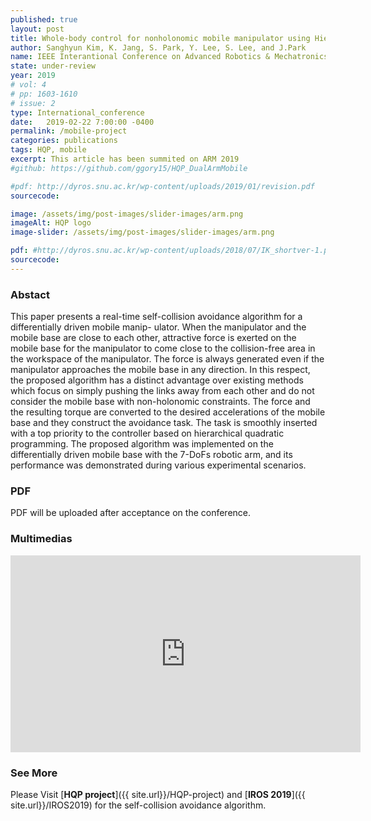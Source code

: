 ```yaml
---
published: true
layout: post
title: Whole-body control for nonholonomic mobile manipulator using Hierarchical Quadratic Programming and Continuous Task Tranasition
author: Sanghyun Kim, K. Jang, S. Park, Y. Lee, S. Lee, and J.Park
name: IEEE Interantional Conference on Advanced Robotics & Mechatronics
state: under-review
year: 2019
# vol: 4
# pp: 1603-1610
# issue: 2
type: International_conference
date:   2019-02-22 7:00:00 -0400
permalink: /mobile-project
categories: publications
tags: HQP, mobile
excerpt: This article has been summited on ARM 2019
#github: https://github.com/ggory15/HQP_DualArmMobile

#pdf: http://dyros.snu.ac.kr/wp-content/uploads/2019/01/revision.pdf
sourcecode: 

image: /assets/img/post-images/slider-images/arm.png
imageAlt: HQP logo
image-slider: /assets/img/post-images/slider-images/arm.png

pdf: #http://dyros.snu.ac.kr/wp-content/uploads/2018/07/IK_shortver-1.pdf
sourcecode: 
---
```


### Abstact 
This paper presents a real-time self-collision
avoidance algorithm for a differentially driven mobile manip-
ulator. When the manipulator and the mobile base are close
to each other, attractive force is exerted on the mobile base
for the manipulator to come close to the collision-free area
in the workspace of the manipulator. The force is always
generated even if the manipulator approaches the mobile base
in any direction. In this respect, the proposed algorithm has a
distinct advantage over existing methods which focus on simply
pushing the links away from each other and do not consider
the mobile base with non-holonomic constraints. The force and
the resulting torque are converted to the desired accelerations
of the mobile base and they construct the avoidance task. The
task is smoothly inserted with a top priority to the controller
based on hierarchical quadratic programming. The proposed
algorithm was implemented on the differentially driven mobile
base with the 7-DoFs robotic arm, and its performance was
demonstrated during various experimental scenarios.

### PDF 
<!-- [**PDF file**](http://dyros.snu.ac.kr/wp-content/uploads/2019/01/revision.pdf) -->
PDF will be uploaded after acceptance on the conference.

### Multimedias
<div class="row projects-display">
    <div class="twelve columns images">
        <div class="video-container">
            <iframe width="560" height="315" src="https://www.youtube.com/embed/FyiSZ1lomSs" frameborder="0" allowfullscreen></iframe>
        </div>
    </div>
</div>

### See More
Please Visit [**HQP project**]({{ site.url}}/HQP-project) and [**IROS 2019**]({{ site.url}}/IROS2019) for the self-collision avoidance algorithm.
